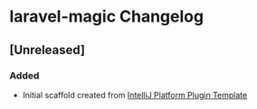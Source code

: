 <!-- Keep a Changelog guide -> https://keepachangelog.com -->

# laravel-magic Changelog

## [Unreleased]
### Added
- Initial scaffold created from [IntelliJ Platform Plugin Template](https://github.com/JetBrains/intellij-platform-plugin-template)
